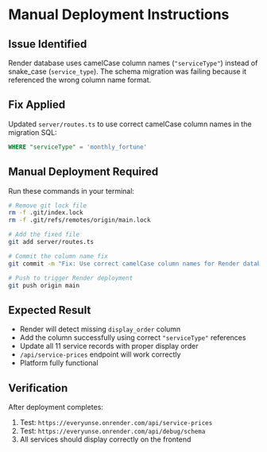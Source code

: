# Manual Deployment Instructions

## Issue Identified
Render database uses camelCase column names (`"serviceType"`) instead of snake_case (`service_type`). The schema migration was failing because it referenced the wrong column name format.

## Fix Applied
Updated `server/routes.ts` to use correct camelCase column names in the migration SQL:
```sql
WHERE "serviceType" = 'monthly_fortune'
```

## Manual Deployment Required
Run these commands in your terminal:

```bash
# Remove git lock file
rm -f .git/index.lock
rm -f .git/refs/remotes/origin/main.lock

# Add the fixed file
git add server/routes.ts

# Commit the column name fix
git commit -m "Fix: Use correct camelCase column names for Render database migration"

# Push to trigger Render deployment
git push origin main
```

## Expected Result
- Render will detect missing `display_order` column
- Add the column successfully using correct `"serviceType"` references
- Update all 11 service records with proper display order
- `/api/service-prices` endpoint will work correctly
- Platform fully functional

## Verification
After deployment completes:
1. Test: `https://everyunse.onrender.com/api/service-prices`
2. Test: `https://everyunse.onrender.com/api/debug/schema`
3. All services should display correctly on the frontend